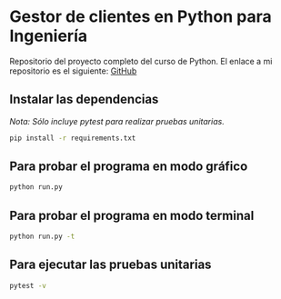 # Gestor de clientes en Python para Ingeniería

Repositorio del proyecto completo del curso de Python.
El enlace a mi repositorio es el  siguiente: [GitHub](https://github.com/migueliiin/ProyectoGestorClientes.git)

## Instalar las dependencias

_Nota: Sólo incluye pytest para realizar pruebas unitarias._

```bash
pip install -r requirements.txt
```

## Para probar el programa en modo gráfico

```bash
python run.py
```

## Para probar el programa en modo terminal

```bash
python run.py -t
```

## Para ejecutar las pruebas unitarias

```bash
pytest -v
```

